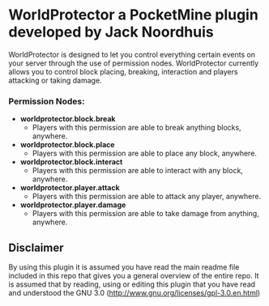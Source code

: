 # WorldProtector a PocketMine plugin developed by Jack Noordhuis
WorldProtector is designed to let you control everything certain events on your server through the use of permission nodes.
WorldProtector currently allows you to control block placing, breaking, interaction and players attacking or taking damage.


### Permission Nodes:
- **worldprotector.block.break**
    - Players with this permission are able to break anything blocks, anywhere.
- **worldprotector.block.place**
    - Players with this permission are able to place any block, anywhere.
- **worldprotector.block.interact**
    - Players with this permission are able to interact with any block, anywhere.
- **worldprotector.player.attack**
    - Players with this permission are able to attack any player, anywhere.
- **worldprotector.player.damage**
    - Players with this permission are able to take damage from anything, anywhere.

## Disclaimer
By using this plugin it is assumed you have read the main readme file included in this repo that gives you a general overview of the entire repo.
It is assumed that by reading, using or editing this plugin that you have read and understood the GNU 3.0 (http://www.gnu.org/licenses/gpl-3.0.en.html)
